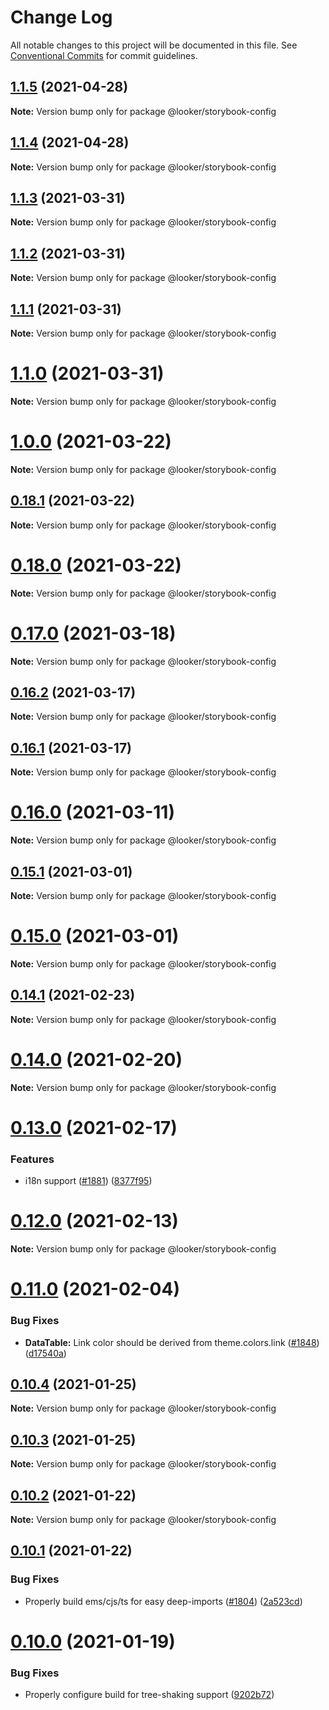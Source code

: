 # Change Log

All notable changes to this project will be documented in this file.
See [Conventional Commits](https://conventionalcommits.org) for commit guidelines.

## [1.1.5](https://github.com/looker-open-source/components/compare/v1.1.4...v1.1.5) (2021-04-28)

**Note:** Version bump only for package @looker/storybook-config





## [1.1.4](https://github.com/looker-open-source/components/compare/v1.1.3...v1.1.4) (2021-04-28)

**Note:** Version bump only for package @looker/storybook-config





## [1.1.3](https://github.com/looker-open-source/components/compare/v1.1.2...v1.1.3) (2021-03-31)

**Note:** Version bump only for package @looker/storybook-config





## [1.1.2](https://github.com/looker-open-source/components/compare/v1.1.1...v1.1.2) (2021-03-31)

**Note:** Version bump only for package @looker/storybook-config





## [1.1.1](https://github.com/looker-open-source/components/compare/v1.1.0...v1.1.1) (2021-03-31)

**Note:** Version bump only for package @looker/storybook-config





# [1.1.0](https://github.com/looker-open-source/components/compare/v1.0.0...v1.1.0) (2021-03-31)

**Note:** Version bump only for package @looker/storybook-config





# [1.0.0](https://github.com/looker-open-source/components/compare/v0.18.0...v1.0.0) (2021-03-22)

**Note:** Version bump only for package @looker/storybook-config





## [0.18.1](https://github.com/looker-open-source/components/compare/v0.18.0...v0.18.1) (2021-03-22)

**Note:** Version bump only for package @looker/storybook-config





# [0.18.0](https://github.com/looker-open-source/components/compare/v0.17.0...v0.18.0) (2021-03-22)

**Note:** Version bump only for package @looker/storybook-config





# [0.17.0](https://github.com/looker-open-source/components/compare/v0.16.2...v0.17.0) (2021-03-18)

**Note:** Version bump only for package @looker/storybook-config





## [0.16.2](https://github.com/looker-open-source/components/compare/v0.16.0...v0.16.2) (2021-03-17)

**Note:** Version bump only for package @looker/storybook-config





## [0.16.1](https://github.com/looker-open-source/components/compare/v0.16.0...v0.16.1) (2021-03-17)

**Note:** Version bump only for package @looker/storybook-config





# [0.16.0](https://github.com/looker-open-source/components/compare/v0.15.1...v0.16.0) (2021-03-11)

**Note:** Version bump only for package @looker/storybook-config





## [0.15.1](https://github.com/looker-open-source/components/compare/v0.15.0...v0.15.1) (2021-03-01)

**Note:** Version bump only for package @looker/storybook-config





# [0.15.0](https://github.com/looker-open-source/components/compare/v0.14.1...v0.15.0) (2021-03-01)

**Note:** Version bump only for package @looker/storybook-config





## [0.14.1](https://github.com/looker-open-source/components/compare/v0.14.0...v0.14.1) (2021-02-23)

**Note:** Version bump only for package @looker/storybook-config





# [0.14.0](https://github.com/looker-open-source/components/compare/v0.13.0...v0.14.0) (2021-02-20)

**Note:** Version bump only for package @looker/storybook-config





# [0.13.0](https://github.com/looker-open-source/components/compare/v0.12.0...v0.13.0) (2021-02-17)


### Features

* i18n support ([#1881](https://github.com/looker-open-source/components/issues/1881)) ([8377f95](https://github.com/looker-open-source/components/commit/8377f95c143c317f3defae1fa9154c9b9377f831))





# [0.12.0](https://github.com/looker-open-source/components/compare/v0.11.0...v0.12.0) (2021-02-13)

**Note:** Version bump only for package @looker/storybook-config





# [0.11.0](https://github.com/looker-open-source/components/compare/v0.10.4...v0.11.0) (2021-02-04)


### Bug Fixes

* **DataTable:** Link color should be derived from theme.colors.link ([#1848](https://github.com/looker-open-source/components/issues/1848)) ([d17540a](https://github.com/looker-open-source/components/commit/d17540a8f366ac6c909af583387bfaf4cee81d73))





## [0.10.4](https://github.com/looker-open-source/components/compare/v0.10.3...v0.10.4) (2021-01-25)

**Note:** Version bump only for package @looker/storybook-config





## [0.10.3](https://github.com/looker-open-source/components/compare/v0.10.2...v0.10.3) (2021-01-25)

**Note:** Version bump only for package @looker/storybook-config





## [0.10.2](https://github.com/looker-open-source/components/compare/v0.10.1...v0.10.2) (2021-01-22)

**Note:** Version bump only for package @looker/storybook-config





## [0.10.1](https://github.com/looker-open-source/components/compare/v0.10.0...v0.10.1) (2021-01-22)


### Bug Fixes

* Properly build ems/cjs/ts for easy deep-imports ([#1804](https://github.com/looker-open-source/components/issues/1804)) ([2a523cd](https://github.com/looker-open-source/components/commit/2a523cd70b079944376c6dc87c18202e05a97b01))





# [0.10.0](https://github.com/looker-open-source/components/compare/v0.9.29...v0.10.0) (2021-01-19)


### Bug Fixes

* Properly configure build for tree-shaking support ([9202b72](https://github.com/looker-open-source/components/commit/9202b72bc5fb99eb3e1af7d9e56f3dc15b1df2a4))
